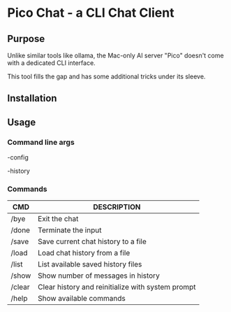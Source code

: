 # Pico Chat - a CLI Chat Client

## Purpose
Unlike similar tools like ollama, the Mac-only AI server "Pico" doesn't come with a dedicated CLI interface.

This tool fills the gap and has some additional tricks under its sleeve.

## Installation

## Usage

### Command line args

-config

-history


### Commands

| CMD    | DESCRIPTION |
| ------ | ------------------------------------------------- |
| /bye   | Exit the chat |
| /done  | Terminate the input |
| /save  | Save current chat history to a file |
| /load  | Load chat history from a file |
| /list  | List available saved history files |
| /show  | Show number of messages in history |
| /clear | Clear history and reinitialize with system prompt |
| /help  | Show available commands |
